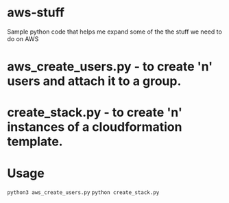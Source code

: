 # aws-stuff

Sample python code that helps me expand some of the the stuff we need to do on AWS

# aws_create_users.py - to create 'n' users and attach it to a group.

# create_stack.py - to create 'n' instances of a cloudformation template.

# Usage

`python3 aws_create_users.py`
`python create_stack.py`